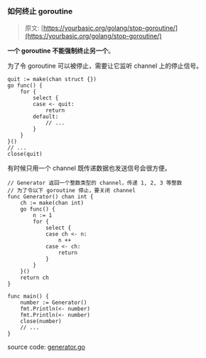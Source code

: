 ### 如何终止 goroutine

> 原文: [https://yourbasic.org/golang/stop-goroutine/](https://yourbasic.org/golang/stop-goroutine/)

**一个 goroutine 不能强制终止另一个**。

为了令 goroutine 可以被停止，需要让它监听 channel 上的停止信号。

```
quit := make(chan struct {})
go func() {
	for {
		select {
		case <- quit:
			return
		default:
			// ...
		}
	}
}()
// ...
close(quit)
```

有时候只用一个 channel 既传递数据也发送信号会很方便。

```
// Generator 返回一个整数类型的 channel，传递 1, 2, 3 等整数
// 为了令以下 goroutine 停止，要关闭 channel
func Generator() chan int {
	ch := make(chan int)
	go func() {
		n := 1
		for {
			select {
			case ch <- n:
				n ++
			case <- ch:
				return
			}
		}
	}()
	return ch
}

func main() {
	number := Generator()
	fmt.Println(<- number)
	fmt.Println(<- number)
	close(number)
	// ...
}
```


source code: [generator.go](../src/generator.go)
